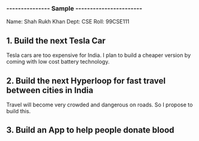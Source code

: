 ### --------------- Sample  -----------------------


Name: Shah Rukh Khan
Dept: CSE 
Roll: 99CSE111

## 1. Build the next Tesla Car

Tesla cars are too expensive for India. I plan to build a cheaper version by coming with low cost battery technology.

## 2. Build the next Hyperloop for fast travel between cities in India

Travel will become very crowded and dangerous on roads. So I propose to build this. 

## 3. Build an App to help people donate blood


